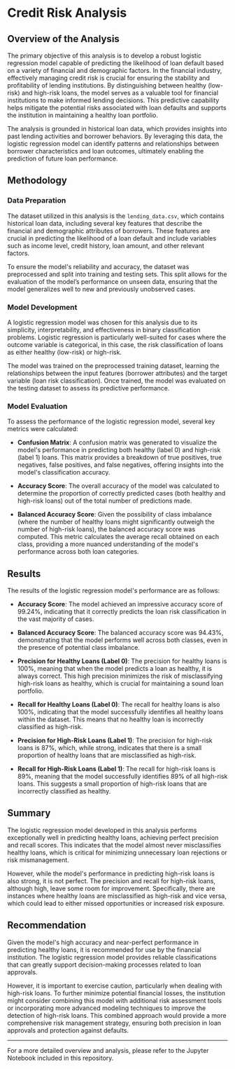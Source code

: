 # Credit Risk Analysis

## Overview of the Analysis

The primary objective of this analysis is to develop a robust logistic regression model capable of predicting the likelihood of loan default based on a variety of financial and demographic factors. In the financial industry, effectively managing credit risk is crucial for ensuring the stability and profitability of lending institutions. By distinguishing between healthy (low-risk) and high-risk loans, the model serves as a valuable tool for financial institutions to make informed lending decisions. This predictive capability helps mitigate the potential risks associated with loan defaults and supports the institution in maintaining a healthy loan portfolio.

The analysis is grounded in historical loan data, which provides insights into past lending activities and borrower behaviors. By leveraging this data, the logistic regression model can identify patterns and relationships between borrower characteristics and loan outcomes, ultimately enabling the prediction of future loan performance.

## Methodology

### Data Preparation

The dataset utilized in this analysis is the `lending_data.csv`, which contains historical loan data, including several key features that describe the financial and demographic attributes of borrowers. These features are crucial in predicting the likelihood of a loan default and include variables such as income level, credit history, loan amount, and other relevant factors.

To ensure the model's reliability and accuracy, the dataset was preprocessed and split into training and testing sets. This split allows for the evaluation of the model’s performance on unseen data, ensuring that the model generalizes well to new and previously unobserved cases.

### Model Development

A logistic regression model was chosen for this analysis due to its simplicity, interpretability, and effectiveness in binary classification problems. Logistic regression is particularly well-suited for cases where the outcome variable is categorical, in this case, the risk classification of loans as either healthy (low-risk) or high-risk.

The model was trained on the preprocessed training dataset, learning the relationships between the input features (borrower attributes) and the target variable (loan risk classification). Once trained, the model was evaluated on the testing dataset to assess its predictive performance.

### Model Evaluation

To assess the performance of the logistic regression model, several key metrics were calculated:

- **Confusion Matrix**: A confusion matrix was generated to visualize the model's performance in predicting both healthy (label 0) and high-risk (label 1) loans. This matrix provides a breakdown of true positives, true negatives, false positives, and false negatives, offering insights into the model's classification accuracy.

- **Accuracy Score**: The overall accuracy of the model was calculated to determine the proportion of correctly predicted cases (both healthy and high-risk loans) out of the total number of predictions made.

- **Balanced Accuracy Score**: Given the possibility of class imbalance (where the number of healthy loans might significantly outweigh the number of high-risk loans), the balanced accuracy score was computed. This metric calculates the average recall obtained on each class, providing a more nuanced understanding of the model's performance across both loan categories.

## Results

The results of the logistic regression model's performance are as follows:

- **Accuracy Score**: The model achieved an impressive accuracy score of 99.24%, indicating that it correctly predicts the loan risk classification in the vast majority of cases.

- **Balanced Accuracy Score**: The balanced accuracy score was 94.43%, demonstrating that the model performs well across both classes, even in the presence of potential class imbalance.

- **Precision for Healthy Loans (Label 0)**: The precision for healthy loans is 100%, meaning that when the model predicts a loan as healthy, it is always correct. This high precision minimizes the risk of misclassifying high-risk loans as healthy, which is crucial for maintaining a sound loan portfolio.

- **Recall for Healthy Loans (Label 0)**: The recall for healthy loans is also 100%, indicating that the model successfully identifies all healthy loans within the dataset. This means that no healthy loan is incorrectly classified as high-risk.

- **Precision for High-Risk Loans (Label 1)**: The precision for high-risk loans is 87%, which, while strong, indicates that there is a small proportion of healthy loans that are misclassified as high-risk.

- **Recall for High-Risk Loans (Label 1)**: The recall for high-risk loans is 89%, meaning that the model successfully identifies 89% of all high-risk loans. This suggests a small proportion of high-risk loans that are incorrectly classified as healthy.

## Summary

The logistic regression model developed in this analysis performs exceptionally well in predicting healthy loans, achieving perfect precision and recall scores. This indicates that the model almost never misclassifies healthy loans, which is critical for minimizing unnecessary loan rejections or risk mismanagement.

However, while the model's performance in predicting high-risk loans is also strong, it is not perfect. The precision and recall for high-risk loans, although high, leave some room for improvement. Specifically, there are instances where healthy loans are misclassified as high-risk and vice versa, which could lead to either missed opportunities or increased risk exposure.

## Recommendation

Given the model's high accuracy and near-perfect performance in predicting healthy loans, it is recommended for use by the financial institution. The logistic regression model provides reliable classifications that can greatly support decision-making processes related to loan approvals.

However, it is important to exercise caution, particularly when dealing with high-risk loans. To further minimize potential financial losses, the institution might consider combining this model with additional risk assessment tools or incorporating more advanced modeling techniques to improve the detection of high-risk loans. This combined approach would provide a more comprehensive risk management strategy, ensuring both precision in loan approvals and protection against defaults.

---

For a more detailed overview and analysis, please refer to the Jupyter Notebook included in this repository.
